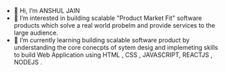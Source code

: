 - 👋 Hi, I’m ANSHUL JAIN
- 👀 I’m interested in building  scalable "Product Market Fit" software products which solve a real world probelm and provide services to the large audience.
- 🌱 I’m currently learning  building scalable software product by understanding the core conecpts of sytem desig and implemeting skills to build Web Application using HTML , CSS , JAVASCRIPT, REACTJS , NODEJS . 

<!---
- 💞️ I’m looking to collaborate on ...
- 📫 How to reach me ...
- 😄 Pronouns: ...
- ⚡ Fun fact: ...
--->
<!---
anshul-jain-devx108/anshul-jain-devx108 is a ✨ special ✨ repository because its `README.md` (this file) appears on your GitHub profile.
You can click the Preview link to take a look at your changes.
--->
